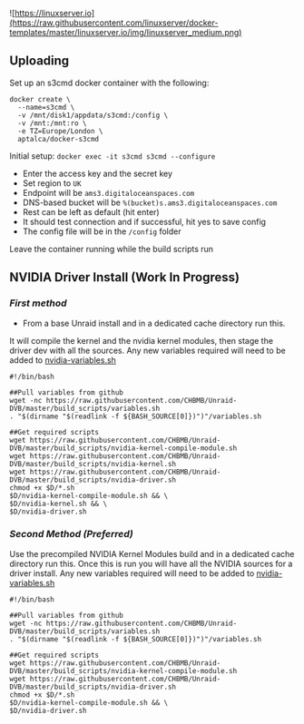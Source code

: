 ![https://linuxserver.io](https://raw.githubusercontent.com/linuxserver/docker-templates/master/linuxserver.io/img/linuxserver_medium.png)

## Uploading

Set up an s3cmd docker container with the following:

```
docker create \
  --name=s3cmd \
  -v /mnt/disk1/appdata/s3cmd:/config \
  -v /mnt:/mnt:ro \
  -e TZ=Europe/London \
  aptalca/docker-s3cmd
```

Initial setup: 
`docker exec -it s3cmd s3cmd --configure`

* Enter the access key and the secret key
* Set region to `UK`
* Endpoint will be `ams3.digitaloceanspaces.com`
* DNS-based bucket will be `%(bucket)s.ams3.digitaloceanspaces.com`
* Rest can be left as default (hit enter)
* It should test connection and if successful, hit yes to save config
* The config file will be in the `/config` folder

Leave the container running while the build scripts run

## NVIDIA Driver Install (Work In Progress)

### *First method*

* From a base Unraid install and in a dedicated cache directory run this.

It will compile the kernel and the nvidia kernel modules, then stage the driver dev with all the sources.  Any new variables required will need to be added to [nvidia-variables.sh](https://github.com/CHBMB/Unraid-DVB/blob/master/build_scripts/nvidia-variables.sh)
```
#!/bin/bash

##Pull variables from github
wget -nc https://raw.githubusercontent.com/CHBMB/Unraid-DVB/master/build_scripts/variables.sh
. "$(dirname "$(readlink -f ${BASH_SOURCE[0]})")"/variables.sh

##Get required scripts
wget https://raw.githubusercontent.com/CHBMB/Unraid-DVB/master/build_scripts/nvidia-kernel-compile-module.sh
wget https://raw.githubusercontent.com/CHBMB/Unraid-DVB/master/build_scripts/nvidia-kernel.sh
wget https://raw.githubusercontent.com/CHBMB/Unraid-DVB/master/build_scripts/nvidia-driver.sh
chmod +x $D/*.sh
$D/nvidia-kernel-compile-module.sh && \
$D/nvidia-kernel.sh && \
$D/nvidia-driver.sh
```

### *Second Method (Preferred)*

Use the precompiled NVIDIA Kernel Modules build and in a dedicated cache directory run this.  Once this is run you will have all the NVIDIA sources for a driver install.  Any new variables required will need to be added to [nvidia-variables.sh](https://github.com/CHBMB/Unraid-DVB/blob/master/build_scripts/nvidia-variables.sh)

```
#!/bin/bash

##Pull variables from github
wget -nc https://raw.githubusercontent.com/CHBMB/Unraid-DVB/master/build_scripts/variables.sh
. "$(dirname "$(readlink -f ${BASH_SOURCE[0]})")"/variables.sh

##Get required scripts
wget https://raw.githubusercontent.com/CHBMB/Unraid-DVB/master/build_scripts/nvidia-kernel-compile-module.sh
wget https://raw.githubusercontent.com/CHBMB/Unraid-DVB/master/build_scripts/nvidia-driver.sh
chmod +x $D/*.sh
$D/nvidia-kernel-compile-module.sh && \
$D/nvidia-driver.sh
```
